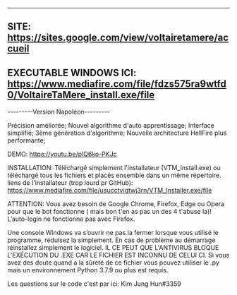 ------------------------------------
SITE: https://sites.google.com/view/voltairetamere/accueil
------------------------------------
EXECUTABLE WINDOWS ICI: https://www.mediafire.com/file/fdzs575ra9wtfd0/VoltaireTaMere_install.exe/file
------------------------------------
---------Version Napoléon---------

Précision améliorée; 
Nouvel algorithme d'auto apprentissage; 
Interface simplifié; 
3ème génération d'algorithme; 
Nouvelle architecture HellFire plus performante; 

DEMO: https://youtu.be/plQ6ko-PKJc

INSTALLATION:
Téléchargé simplement l'installateur (VTM_install.exe) ou téléchargé tous les fichiers et placés ensemble dans un même répertoire.
liens de l'installateur (trop lourd pr GitHub): https://www.mediafire.com/file/usucctvigtwj3rn/VTM_Installer.exe/file

ATTENTION:
Vous avez besoin de Google Chrome, Firefox, Edge ou Opera pour que le bot fonctionne ( mais bon t'en as pas un des 4 t'abuse la)!
L’auto-login ne fonctionne pas avec  Firefox.

Une console Windows va s’ouvrir ne pas la fermer lorsque vous utilisé le programme, réduisez la simplement. 
En cas de problème au démarrage réinstallez simplement le logiciel. 
IL CE PEUT QUE L'ANTIVIRUS BLOQUE L’EXÉCUTION DU .EXE CAR LE FICHIER EST INCONNU DE CELUI CI. 
Si vous avez des doute quand a la sûreté de ce fichier vous pouvez utiliser le .py mais un environnement Python 3.7.9 ou plus est requis.

Les questions sur le code c'est par ici: Kim Jung Hun#3359
